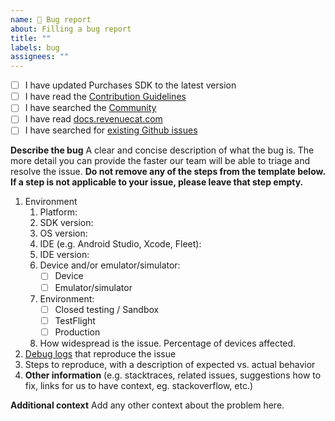 ```yaml
---
name: 🐛 Bug report
about: Filling a bug report
title: ""
labels: bug
assignees: ""
---
```


- [ ] I have updated Purchases SDK to the latest version
- [ ] I have read
  the [Contribution Guidelines](https://github.com/RevenueCat/purchases-android/blob/main/CONTRIBUTING.md)
- [ ] I have searched the [Community](https://community.revenuecat.com)
- [ ] I have read [docs.revenuecat.com](https://docs.revenuecat.com/)
- [ ] I have searched
  for [existing Github issues](https://github.com/RevenueCat/purchases-kmp/issues)

**Describe the bug**
A clear and concise description of what the bug is. The more detail you can provide the faster our
team will be able to triage and resolve the issue. **Do not remove any of the steps from the
template below. If a step is not applicable to your issue, please leave that step empty.**

1. Environment
    1. Platform:
    2. SDK version:
    3. OS version:
    4. IDE (e.g. Android Studio, Xcode, Fleet):
    5. IDE version:
    6. Device and/or emulator/simulator:
        - [ ] Device
        - [ ] Emulator/simulator
    7. Environment:
        - [ ] Closed testing / Sandbox
        - [ ] TestFlight
        - [ ] Production
    8. How widespread is the issue. Percentage of devices affected.
2. [Debug logs](https://docs.revenuecat.com/docs/debugging) that reproduce the issue
3. Steps to reproduce, with a description of expected vs. actual behavior
4. **Other information** (e.g. stacktraces, related issues, suggestions how to fix, links for us to
   have context, eg. stackoverflow, etc.)

**Additional context**
Add any other context about the problem here.
